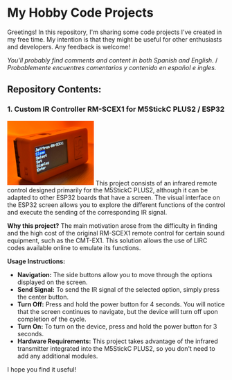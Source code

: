 # My Hobby Code Projects

Greetings\! In this repository, I'm sharing some code projects I've created in my free time. My intention is that they might be useful for other enthusiasts and developers. Any feedback is welcome\!

*You'll probably find comments and content in both Spanish and English.* / *Probablemente encuentres comentarios y contenido en español e ingles.*

## Repository Contents:

### 1. Custom IR Controller RM-SCEX1 for M5StickC PLUS2 / ESP32
<img src="https://github.com/0ctopvs/Jefftronic/blob/main/IR%20Controller%20RM-SCEX1%20-%20M5StickC%20PLUS2%20ESP3/image.png?raw=true" width="200">
This project consists of an infrared remote control designed primarily for the M5StickC PLUS2, although it can be adapted to other ESP32 boards that have a screen. The visual interface on the ESP32 screen allows you to explore the different functions of the control and execute the sending of the corresponding IR signal.

**Why this project?** The main motivation arose from the difficulty in finding and the high cost of the original RM-SCEX1 remote control for certain sound equipment, such as the CMT-EX1. This solution allows the use of LIRC codes available online to emulate its functions.

**Usage Instructions:**

* **Navigation:** The side buttons allow you to move through the options displayed on the screen.
* **Send Signal:** To send the IR signal of the selected option, simply press the center button.
* **Turn Off:** Press and hold the power button for 4 seconds. You will notice that the screen continues to navigate, but the device will turn off upon completion of the cycle.
* **Turn On:** To turn on the device, press and hold the power button for 3 seconds.
* **Hardware Requirements:** This project takes advantage of the infrared transmitter integrated into the M5StickC PLUS2, so you don't need to add any additional modules.

I hope you find it useful\!
